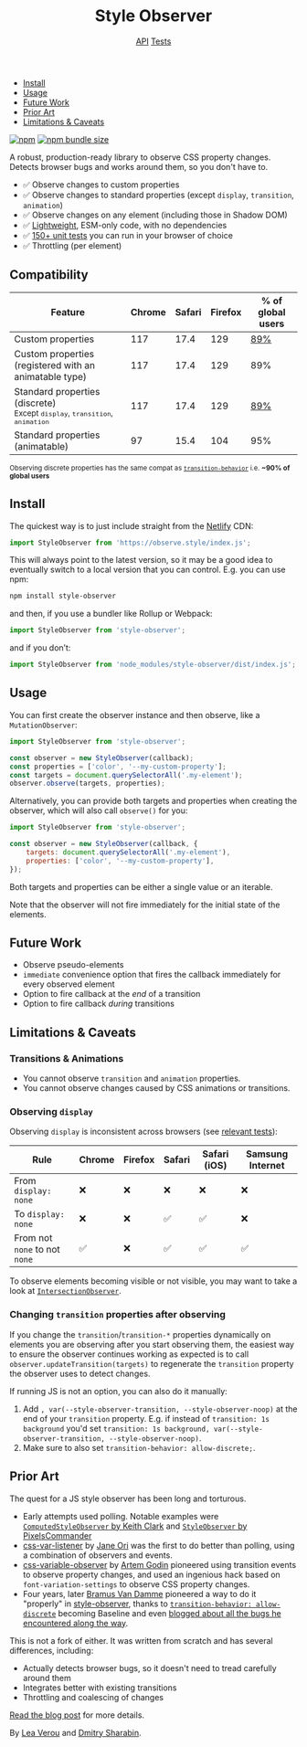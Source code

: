 <header slot="header" class="wa-split">

# Style Observer

<nav class="wa-gap-m">
	<a href="/api">API</a>
	<a href="/tests">Tests</a>
	<wa-divider vertical></wa-divider>
	<a href="https://github.com/leaverou/style-observer" target="_blank">
		<wa-icon name="github" label="GitHub" family="brands"></wa-icon>
	</a>

</nav>

</header>

<aside slot="aside">

- [Install](#install)
- [Usage](#usage)
- [Future Work](#future-work)
- [Prior Art](#prior-art)
- [Limitations & Caveats](#limitations--caveats)

</aside>
<main>

[![npm](https://img.shields.io/npm/v/style-observer)](https://www.npmjs.com/package/style-observer)
[![npm bundle size](https://img.shields.io/bundlephobia/minzip/style-observer)](https://bundlephobia.com/package/style-observer)

A robust, production-ready library to observe CSS property changes.
Detects browser bugs and works around them, so you don't have to.

- <span>✅</span> Observe changes to custom properties
- <span>✅</span> Observe changes to standard properties (except `display`, `transition`, `animation`)
- <span>✅</span> Observe changes on any element (including those in Shadow DOM)
- <span>✅</span> [Lightweight](https://bundlephobia.com/package/style-observer), ESM-only code, with no dependencies
- <span>✅</span> [150+ unit tests](tests) you can run in your browser of choice
- <span>✅</span> Throttling (per element)

## Compatibility

<table>
<thead>
<tr>
	<th>Feature</th>
	<th><wa-icon name="chrome" family="brands"></wa-icon> Chrome</th>
	<th><wa-icon name="safari" family="brands"></wa-icon> Safari</th>
	<th><wa-icon name="firefox" family="brands"></wa-icon> Firefox</th>
	<th>% of global users</th>
</tr>
</thead>
<tbody>
<tr>
	<td>Custom properties</td>
	<td>117</td>
	<td>17.4</td>
	<td>129</td>
	<td><a href="https://caniuse.com/mdn-css_properties_transition-behavior">89%</a></td>
</tr>
<tr>
	<td>Custom properties (registered with an animatable type)</td>
	<td>117</td>
	<td>17.4</td>
	<td>129</td>
	<td>89%</td>
</tr>
<tr>
	<td>Standard properties (discrete)
	<br><small class="compat wa-caption-s">Except <code>display</code>, <code>transition</code>, <code>animation</code></small>
	</td>
	<td>117</td>
	<td>17.4</td>
	<td>129</td>
	<td><a href="https://caniuse.com/mdn-css_properties_transition-behavior">89%</a></td>
</tr>
<tr>
	<td>Standard properties (animatable)</td>
	<td>97</td>
	<td>15.4</td>
	<td>104</td>
	<td>95%</td>
</tr>
</tbody>
</table>

<small class="compat wa-caption-m"><wa-icon name="circle-info" variant="regular"></wa-icon> Observing discrete properties has the same compat as [`transition-behavior`](https://caniuse.com/mdn-css_properties_transition-behavior) i.e. <strong>~90% of global users</strong>
</small>

## Install

The quickest way is to just include straight from the [Netlify](https://www.netlify.com/) CDN:

```js
import StyleObserver from 'https://observe.style/index.js';
```

This will always point to the latest version, so it may be a good idea to eventually switch to a local version that you can control.
E.g. you can use npm:

```sh
npm install style-observer
```

and then, if you use a bundler like Rollup or Webpack:

```js
import StyleObserver from 'style-observer';
```

and if you don’t:

```js
import StyleObserver from 'node_modules/style-observer/dist/index.js';
```

## Usage

You can first create the observer instance and then observe, like a `MutationObserver`:

```js
import StyleObserver from 'style-observer';

const observer = new StyleObserver(callback);
const properties = ['color', '--my-custom-property'];
const targets = document.querySelectorAll('.my-element');
observer.observe(targets, properties);
```

Alternatively, you can provide both targets and properties when creating the observer,
which will also call `observe()` for you:

```js
import StyleObserver from 'style-observer';

const observer = new StyleObserver(callback, {
	targets: document.querySelectorAll('.my-element'),
	properties: ['color', '--my-custom-property'],
});
```

Both targets and properties can be either a single value or an iterable.

Note that the observer will not fire immediately for the initial state of the elements.

## Future Work

- Observe pseudo-elements
- `immediate` convenience option that fires the callback immediately for every observed element
- Option to fire callback at the *end* of a transition
- Option to fire callback *during* transitions

## Limitations & Caveats

### Transitions & Animations

- You cannot observe `transition` and `animation` properties.
- You cannot observe changes caused by CSS animations or transitions.

### Observing `display`

Observing `display` is inconsistent across browsers (see [relevant tests](tests/?test=display)):

| Rule | Chrome | Firefox | Safari | Safari (iOS) | Samsung Internet |
| --- | --- | --- | --- | --- | --- |
| From `display: none` | ❌ | ❌ | ❌ | ❌ | ❌ |
| To `display: none` | ❌ | ❌ | ✅ | ✅ | ❌ |
| From not `none` to not `none` |  ✅ | ❌ | ✅ | ✅ | ✅ |

To observe elements becoming visible or not visible, you may want to take a look at [`IntersectionObserver`](https://developer.mozilla.org/en-US/docs/Web/API/Intersection_Observer_API).

### Changing `transition` properties after observing

If you change the `transition`/`transition-*` properties dynamically on elements you are observing after you start observing them,
the easiest way to ensure the observer continues working as expected is to call `observer.updateTransition(targets)` to regenerate the `transition` property the observer uses to detect changes.

If running JS is not an option, you can also do it manually:
1. Add `, var(--style-observer-transition, --style-observer-noop)` at the end of your `transition` property.
E.g. if instead of `transition: 1s background` you'd set `transition: 1s background, var(--style-observer-transition, --style-observer-noop)`.
2. Make sure to also set `transition-behavior: allow-discrete;`.

## Prior Art

The quest for a JS style observer has been long and torturous.

- Early attempts used polling. Notable examples were [`ComputedStyleObserver` by Keith Clark](https://github.com/keithclark/ComputedStyleObserver)
and [`StyleObserver` by PixelsCommander](https://github.com/PixelsCommander/StyleObserver)
- [css-var-listener](https://github.com/propjockey/css-var-listener) by [Jane Ori](https://propjockey.io) was the first to do better than polling, using a combination of observers and events.
- [css-variable-observer](https://github.com/fluorumlabs/css-variable-observer) by [Artem Godin](https://github.com/fluorumlabs) pioneered using transition events to observe property changes, and used an ingenious hack based on `font-variation-settings` to observe CSS property changes.
- Four years, later [Bramus Van Damme](https://github.com/bramus) pioneered a way to do it "properly" in [style-observer](https://github.com/bramus/style-observer),
thanks to [`transition-behavior: allow-discrete`](https://caniuse.com/mdn-css_properties_transition-behavior) becoming Baseline and even [blogged about all the bugs he encountered along the way](https://www.bram.us/2024/08/31/introducing-bramus-style-observer-a-mutationobserver-for-css/).

This is not a fork of either. It was written from scratch and has several differences, including:
- Actually detects browser bugs, so it doesn't need to tread carefully around them
- Integrates better with existing transitions
- Throttling and coalescing of changes

[Read the blog post](https://lea.verou.me/2025/style-observer/) for more details.

</main>
<footer slot=footer>

By [Lea Verou](https://lea.verou.me/) and [Dmitry Sharabin](https://d12n.me/).
</footer>
